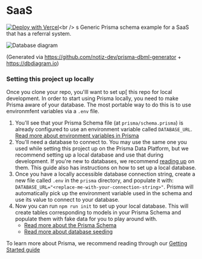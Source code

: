 # SaaS
[![Deploy with Vercel](https://vercel.com/button)](https://vercel.com/new/import?repository-url=https%3A%2F%2Fgithub.com%2Fjamesljohnson3%2Ffuckprisma&env=DATABASE_URL,DATABASE_MIGRATE_URL,PRISMA_GENERATE_DATAPROXY&envDescription=Database%20connection%20strings%20your%20app%20depends%20on.%20You%20should%20switch%20back%20to%20the%20Prisma%20Data%20Platform%20to%20figure%20out%20what%20values%20to%20input%20here.)<br />
s
Generic Prisma schema example for a SaaS that has a referral system.

![Database diagram](https://raw.githubusercontent.com/prisma/prisma-schema-examples/main/SaaS/diagram.png)

(Generated via https://github.com/notiz-dev/prisma-dbml-generator + https://dbdiagram.io)

### Setting this project up locally

Once you clone your repo, you'lll want to set up[ this repo for local development. In order to start using Prisma locally, you need to make Prisma aware of your database. The most portable way to do this is to use environmfent variables via a `.env` file.

1. You'll see that your Prisma Schema file (at `prisma/schema.prisma`) is already configured to use an environment variable called `DATABASE_URL`. [Read more about environment variables in Prisma](https://www.prisma.io/docs/concepts/more/environment-variables)
2. You'll need a database to connect to. You may use the same one you used while setting this project up on the Prisma Data Platform, but we recommend setting up a local database and use that during development. If you're new to databases, we recommend [reading up](https://www.prisma.io/dataguide/) on them. This guide also has instructions on how to set up a local database.
3. Once you have a locally accessible database connection string, create a new file called `.env` in the `prisma` directory, and populate it with: `DATABASE_URL="<replace-me-with-your-connection-string>"`. Prisma will automatically pick up the environment variable used in the schema and use its value to connect to your database.
4. Now you can run `npm run init` to set up your local database. This will create tables corresponding to models in your Prisma Schema and populate them with fake data for you to play around with.
   - [Read more about the Prisma Schema](https://www.prisma.io/docs/concepts/components/prisma-schema)
   - [Read more about database seeding](https://www.prisma.io/docs/guides/database/seed-database)

To learn more about Prisma, we recommend reading through our [Getting Started guide](https://www.prisma.io/docs/getting-started)
